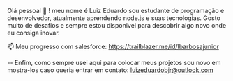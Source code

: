 Olá pessoal 👋 ! meu nome é Luiz Eduardo sou estudante de programação e desenvolvedor, atualmente aprendendo node.js e suas tecnologias.
Gosto muito de desafios e sempre estou disponivel para descobrir algo novo onde eu consiga inovar.

📫 Meu progresso com salesforce:
https://trailblazer.me/id/lbarbosajunior

-- Enfim, como sempre usei aqui para colocar meus projetos sou novo em mostra-los caso queria entrar em contato:
   luizeduardobjr@outlook.com
